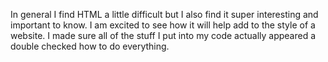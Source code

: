 In general I find HTML a little difficult but I also find it super interesting and important to know.
I am excited to see how it will help add to the style of a website.
I made sure all of the stuff I put into my code actually appeared a double checked how to do everything. 
